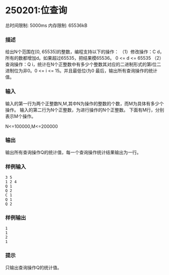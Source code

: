 # 250201:位查询
总时间限制: 5000ms 内存限制: 65536kB

### 描述
给出N个范围在[0, 65535]的整数，编程支持以下的操作：
（1）修改操作：C d，所有的数都增加d。如果超过65535，把结果模65536。 0 <= d <= 65535
（2）查询操作：Q i，统计在N个正整数中有多少个整数其对应的二进制形式的第i位二进制位为非0。0 <= i <= 15。并且最低位i为0
最后，输出所有查询操作的统计值。

### 输入
输入的第一行为两个正整数N,M,其中N为操作的整数的个数，而M为具体有多少个操作。
输入的第二行为N个正整数，为进行操作的N个正整数。
下面有M行，分别表示M个操作。

N<=100000,M<=200000

### 输出
输出所有查询操作Q的统计值，每一个查询操作统计结果输出为一行。
### 样例输入
```
3 5
1 2 4
Q 1
Q 2
C 1
Q 1
Q 2
```
### 样例输出
```
1
1
2
1
```
### 提示
只输出查询操作Q的统计值。
